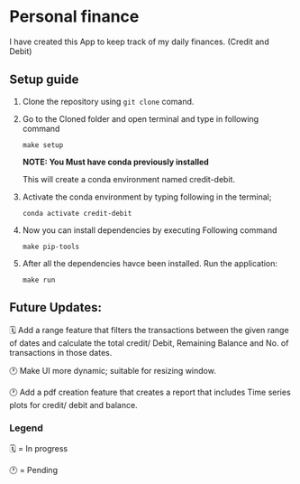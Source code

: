 # Personal finance
 I have created this App to keep track of my daily finances. (Credit and Debit)

## Setup guide
1. Clone the repository using `git clone` comand.
2. Go to the Cloned folder and open terminal and type in following command
   ```
   make setup
   ```
   **NOTE: You Must have conda previously installed**

   This will create a conda environment named credit-debit.
4. Activate the conda environment by typing following in the terminal;
   ```
   conda activate credit-debit
   ```
7. Now you can install dependencies by executing Following command
   ```
   make pip-tools
   ```
10. After all the dependencies havce been installed. Run the application:
    ```
    make run
    ```

## Future Updates:

🗓️ Add a range feature that filters the transactions between the given range of dates and calculate the total credit/ Debit, Remaining Balance and No. of transactions in those dates.

🕐 Make UI more dynamic; suitable for resizing window.

🕐 Add a pdf creation feature that creates a report that includes Time series plots for credit/ debit and balance.
### Legend

🗓️ = In progress

🕐 = Pending
